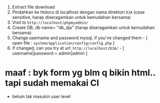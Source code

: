 1. Extract file download
2. Pindahkan ke htdocs di localhost dengan nama direktori `DJA` (case sensitive, harap diseragamkan untuk kemudahan bersama)
3. Visit to `http://localhost/phpmyadmin/`
4. Create DB, db name= "db_dja" (harap diseragamkan untuk kemudahan bersama)
5. Change username and password mysql, if you've changed them - [ open file : `system/application/config/config.php` ]
6. If changed, can you try at url: `http://localhost/DJA/` - [ username|password = admin|admin ]


# maaf : byk form yg blm q bikin html.. tapi sudah memakai CI

- belum tak masukin user level